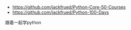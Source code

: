 * https://github.com/jackfrued/Python-Core-50-Courses
* https://github.com/jackfrued/Python-100-Days

跟着一起学python
